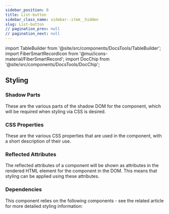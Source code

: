 ```yaml
---
sidebar_position: 0
title: List-button
sidebar_class_name: sidebar--item__hidden
slug: List-button
// pagination_prev: null
// pagination_next: null
---
```


import TableBuilder from '@site/src/components/DocsTools/TableBuilder';
import FiberSmartRecordIcon from '@mui/icons-material/FiberSmartRecord';
import DocChip from '@site/src/components/DocsTools/DocChip';

<DocChip tooltipText="This component will render with a shadow DOM, an API built into the browser that facilitates encapsulation." label="Shadow" target="_blank" clickable={false} iconName='shadow' />

<DocChip tooltipText="The name of the web component that will render in the DOM." label="bbj-list-button" clickable={false} iconName='code'/>

## Styling

### Shadow Parts
These are the various parts of the shadow DOM for the component, which will be required when styling via CSS is desired.
<TableBuilder tag='bbj-list-button' table="parts"/>

### CSS Properties

  These are the various CSS properties that are used in the component, with a short description of their use.
  
  <TableBuilder tag='bbj-list-button' table="properties"/>

### Reflected Attributes

  The reflected attributes of a component will be shown as attributes in the rendered HTML element for the component in the DOM. This means that styling can be applied using these attributes.
  
  <TableBuilder tag='bbj-list-button' table="reflects"/>

### Dependencies

  This component relies on the following components - see the related article for more detailed styling information:
  
  <TableBuilder tag='bbj-list-button' table="dependencies"/>
